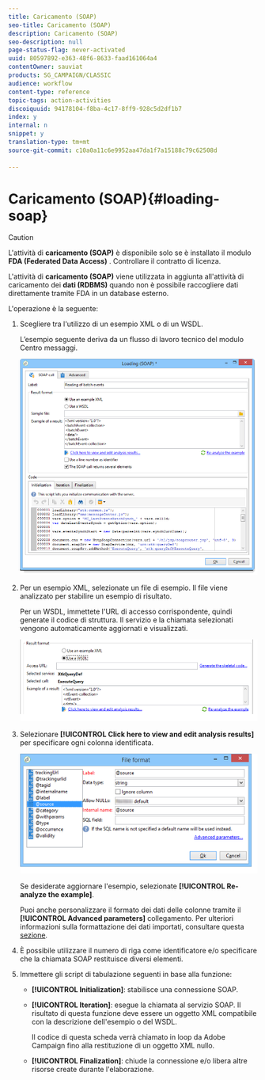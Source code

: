 ```yaml
---
title: Caricamento (SOAP)
seo-title: Caricamento (SOAP)
description: Caricamento (SOAP)
seo-description: null
page-status-flag: never-activated
uuid: 80597892-e363-48f6-8633-faad161064a4
contentOwner: sauviat
products: SG_CAMPAIGN/CLASSIC
audience: workflow
content-type: reference
topic-tags: action-activities
discoiquuid: 94178104-f8ba-4c17-8ff9-928c5d2df1b7
index: y
internal: n
snippet: y
translation-type: tm+mt
source-git-commit: c10a0a11c6e9952aa47da1f7a15188c79c62508d

---
```



# Caricamento (SOAP){#loading-soap}

>[!CAUTION]
>
>L&#39;attività di **caricamento (SOAP)** è disponibile solo se è installato il modulo **FDA (Federated Data Access)** . Controllare il contratto di licenza.

L&#39;attività di **caricamento (SOAP)** viene utilizzata in aggiunta all&#39;attività di caricamento dei **dati (RDBMS)** quando non è possibile raccogliere dati direttamente tramite FDA in un database esterno.

L&#39;operazione è la seguente:

1. Scegliere tra l&#39;utilizzo di un esempio XML o di un WSDL.

   L’esempio seguente deriva da un flusso di lavoro tecnico del modulo Centro messaggi.

   ![](assets/load_soap_002.png)

1. Per un esempio XML, selezionate un file di esempio. Il file viene analizzato per stabilire un esempio di risultato.

   Per un WSDL, immettete l&#39;URL di accesso corrispondente, quindi generate il codice di struttura. Il servizio e la chiamata selezionati vengono automaticamente aggiornati e visualizzati.

   ![](assets/soap_load_003.png)

1. Selezionare **[!UICONTROL Click here to view and edit analysis results]** per specificare ogni colonna identificata.

   ![](assets/soap_load_001.png)

   Se desiderate aggiornare l&#39;esempio, selezionate **[!UICONTROL Re-analyze the example]**.

   Puoi anche personalizzare il formato dei dati delle colonne tramite il **[!UICONTROL Advanced parameters]** collegamento. Per ulteriori informazioni sulla formattazione dei dati importati, consultare questa [sezione](../../platform/using/importing-data.md#import-wizard).

1. È possibile utilizzare il numero di riga come identificatore e/o specificare che la chiamata SOAP restituisce diversi elementi.
1. Immettere gli script di tabulazione seguenti in base alla funzione:

   * **[!UICONTROL Initialization]**: stabilisce una connessione SOAP.
   * **[!UICONTROL Iteration]**: esegue la chiamata al servizio SOAP. Il risultato di questa funzione deve essere un oggetto XML compatibile con la descrizione dell&#39;esempio o del WSDL.

      Il codice di questa scheda verrà chiamato in loop da Adobe Campaign fino alla restituzione di un oggetto XML nullo.

   * **[!UICONTROL Finalization]**: chiude la connessione e/o libera altre risorse create durante l&#39;elaborazione.

